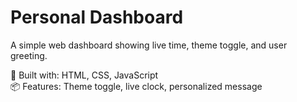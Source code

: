 # Personal Dashboard
A simple web dashboard showing live time, theme toggle, and user greeting.

🔧 Built with: HTML, CSS, JavaScript  
📦 Features: Theme toggle, live clock, personalized message

